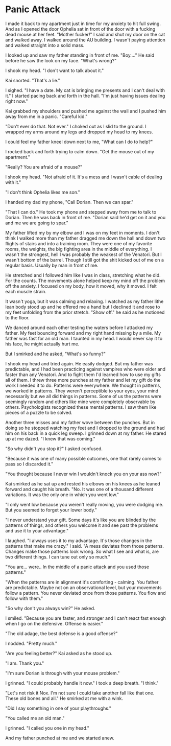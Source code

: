 #  Panic Attack

I made it back to my apartment just in time for my anxiety to hit full swing.
And as I opened the door Ophelia sat in front of the door with a fucking dead
mouse at her feet. "Mother fucker!" I said and shut my door on the cat and
walked away. I walked around the AU building. I wasn't paying attention and
walked straight into a solid mass.

I looked up and saw my father standing in front of me. "Boy…." He said before he
saw the look on my face. "What's wrong?"

I shook my head. "I don't want to talk about it."

Kai snorted. "That's a lie."

I sighed. "I have a date. My cat is bringing me presents and I can't deal with
it." I started pacing back and forth in the hall. "I'm just having issues
dealing right now."

Kai grabbed my shoulders and pushed me against the wall and I pushed him away
from me in a panic. "Careful kid."

"Don't ever do that. Not ever." I choked out as I slid to the ground. I wrapped
my arms around my legs and dropped my head to my knees.

I could feel my father kneel down next to me, "What can I do to help?"

I rocked back and forth trying to calm down. "Get the mouse out of my
apartment."

"Really? You are afraid of a mouse?"

I shook my head. "Not afraid of it. It's a mess and I wasn't cable of dealing
with it."

"I don't think Ophelia likes me son."

I handed my dad my phone, "Call Dorian. Then we can spar."

"That I can do." He took my phone and stepped away from me to talk to Dorian.
Then he was back in front of me. "Dorian said he'd get on it and you and me we
are going to spar."

My father lifted my by my elbow and I was on my feet in moments. I don't think I
walked more than my father dragged me down the hall and down two flights of
stairs and into a training room. They were one of my favorite rooms, the
weights, the big fighting area in the middle of everything. I wasn't the
strongest, hell I was probably the weakest of the Venatori. But I wasn't bottom
of the barrel. Though I still got the shit kicked out of me on a regular basis.
Usually by man in front of me.

He stretched and I followed him like I was in class, stretching what he did. For
the counts. The movements alone helped keep my mind off the problem off the
anxiety. I focused on my body, how it moved, why it moved. I felt each muscle
strain.

It wasn't yoga, but it was calming and relaxing. I watched as my father lithe
lean body stood up and he offered me a hand but I declined it and rose to my
feet unfolding from the prior stretch. "Show off." he said as he motioned to the
floor.

We danced around each other testing the waters before I attacked my father. My
feet bouncing forward and my right hand missing by a mile. My father was fast
for an old man. I taunted in my head. I would never say it to his face, he might
actually hurt me.

But I smirked and he asked, "What's so funny?"

I shook my head and tried again. He easily dodged. But my father was
predictable, and I had been practicing against vampires who were older and
faster than any Venatori. And to fight them I'd learned how to use my gifts all
of them. I threw three more punches at my father and let my gift do the work I
needed it to do. Patterns were everywhere. We thought in patterns, we worked in
patterns. They weren't perceptible to your eyes, your mind necessarily but we
all did things in patterns. Some of us the patterns were seemingly random and
others like mine were completely observable by others. Psychologists recognized
these mental patterns. I saw them like pieces of a puzzle to be solved.

Another three misses and my father wove between the punches. But in doing so he
stopped watching my feet and I dropped to the ground and had him on his back in
a quick leg sweep. I grinned down at my father. He stared up at me dazed. "I
knew that was coming."

"So why didn't you stop it?" I asked confused.

"Because it was one of many possible outcomes, one that rarely comes to pass so
I discarded it."

"You thought because I never win I wouldn't knock you on your ass now?"

Kai smirked as he sat up and rested his elbows on his knees as he leaned forward
and caught his breath. "No. It was one of a thousand different variations. It
was the only one in which you went low."

"I only went low because you weren't really moving, you were dodging me. But you
seemed to forget your lower body."

"I never understand your gift. Some days it's like you are blinded by the
patterns of things, and others you welcome it and see past the problems and use
it to your advantage."

I laughed. "I always uses it to my advantage. It's those changes in the patterns
that make me crazy." I said. "A mess deviates from those patterns. Changes make
those patterns look wrong. So what I see and what is, are two different things.
I can tune out only so much."

"You are… were.. In the middle of a panic attack and you used those patterns."

"When the patterns are in alignment it's comforting - calming. You father are
predictable. Maybe not on an observational level, but your movements follow a
pattern. You never deviated once from those patterns. You flow and follow with
them."

"So why don't you always win?" He asked.

I smiled. "Because you are faster, and stronger and I can't react fast enough
when I go on the defensive. Offense is easier."

"The old adage, the best defense is a good offense?"

I nodded. "Pretty much."

"Are you feeling better?" Kai asked as he stood up.

"I am. Thank you."

"I'm sure Dorian is through with your mouse problem."

I grinned. "I could probably handle it now." I took a deep breath. "I think."

"Let's not risk it Nox. I'm not sure I could take another fall like that one.
These old bones and all." He smirked at me with a wink.

"Did I say something in one of your playthroughs."

"You called me an old man."

I grinned. "I called you one in my head."

And my father punched at me and we started anew.

